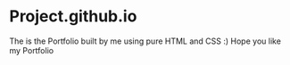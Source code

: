 # Project.github.io


The is the Portfolio built by me using pure HTML and CSS :)
Hope you like my Portfolio